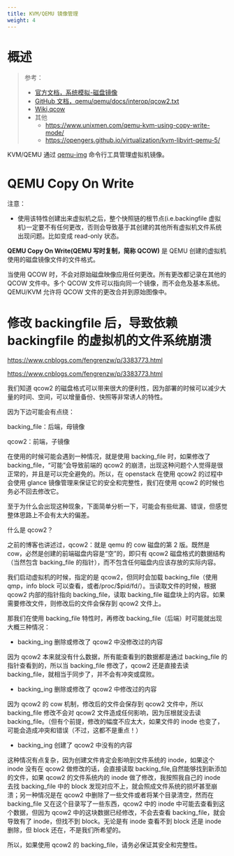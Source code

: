 ```yaml
---
title: KVM/QEMU 镜像管理
weight: 4
---
```


# 概述

> 参考：
>
> - [官方文档，系统模拟-磁盘镜像](https://qemu-project.gitlab.io/qemu/system/images.html)
> - [GitHub 文档，qemu/qemu/docs/interop/qcow2.txt](https://github.com/qemu/qemu/blob/master/docs/interop/qcow2.txt)
> - [Wiki,qcow](https://en.wikipedia.org/wiki/Qcow)
> - 其他
>   - <https://www.unixmen.com/qemu-kvm-using-copy-write-mode/>
>   - <https://opengers.github.io/virtualization/kvm-libvirt-qemu-5/>

KVM/QEMU 通过 [qemu-img](/docs/10.云原生/1.2.实现虚拟化的工具/KVM_QEMU/KVM_QEMU%20命令行工具/qemu-img.md) 命令行工具管理虚拟机镜像。

# QEMU Copy On Write

注意：

- 使用该特性创建出来虚拟机之后，整个快照链的根节点(i.e.backingfile 虚拟机)一定要不有任何更改，否则会导致基于其创建的其他所有虚拟机文件系统出现问题。比如变成 read-only 状态。

**QEMU Copy On Write(QEMU 写时复制，简称 QCOW)** 是 QEMU 创建的虚拟机使用的磁盘镜像文件的文件格式。

当使用 QCOW 时，不会对原始磁盘映像应用任何更改。所有更改都记录在其他的 QCOW 文件中。多个 QCOW 文件可以指向同一个镜像，而不会危及基本系统。QEMU/KVM 允许将 QCOW 文件的更改合并到原始图像中。

# 修改 backingfile 后，导致依赖 backingfile 的虚拟机的文件系统崩溃

https://www.cnblogs.com/fengrenzw/p/3383773.html

<https://www.cnblogs.com/fengrenzw/p/3383773.html>

我们知道 qcow2 的磁盘格式可以带来很大的便利性，因为部署的时候可以减少大量的时间、空间，可以增量备份、快照等非常诱人的特性。

因为下边可能会有点绕：

backing_file：后端，母镜像

qcow2：前端，子镜像

在使用的时候可能会遇到一种情况，就是使用 backing_file 时，如果修改了 backing_file，“可能”会导致前端的 qcow2 的崩溃，出现这种问题个人觉得是很正常的，并且是可以完全避免的。所以，在 openstack 在使用 qcow2 的过程中会使用 glance 镜像管理来保证它的安全和完整性，我们在使用 qcow2 的时候也务必不回去修改它。

至于为什么会出现这种现象，下面简单分析一下，可能会有些纰漏、错误，但感觉整体思路上不会有太大的偏差。

什么是 qcow2？

之前的博客也讲述过，qcow2：就是 qemu 的 cow 磁盘的第 2 版。既然是 cow，必然是创建的前端磁盘内容是“空”的，即只有 qcow2 磁盘格式的数据结构（当然包含 backing_file 的指针），而不包含任何磁盘内应该存放的实际内容。

我们启动虚拟机的时候，指定的是 qcow2，但同时会加载 backing_file（使用 qmp，info block 可以查看，或者/proc/$pid/fd/）。当读取文件的时候，根据 qcow2 内部的指针指向 backing_file，读取 backing_file 磁盘块上的内容。如果需要修改文件，则修改后的文件会保存到 qcow2 文件上。

那我们在使用 backing_file 特性时，再修改 backing_file（后端）时可能就出现大概三种情况：

- backing_ing 删除或修改了 qcow2 中没修改过的内容

因为 qcow2 本来就没有什么数据，所有能查看到的数据都是通过 backing_file 的指针查看到的，所以当 backing_file 修改了，qcow2 还是直接去读 backing_file，就相当于同步了，并不会有冲突或腐败。

- backing_ing 删除或修改了 qcow2 中修改过的内容

因为 qcow2 的 cow 机制，修改后的文件会保存到 qcow2 文件中，所以 backing_file 修改不会对 qcow2 文件造成任何影响，因为压根就没去读 backing_file。（但有个前提，修改的幅度不应太大，如果文件的 inode 也变了，可能会造成冲突和错误（不过，这都不是重点！）

- backing_ing 创建了 qcow2 中没有的内容

这种情况有点复杂，因为创建文件肯定会影响到文件系统的 inode，如果这个 inode 没有在 qcow2 做修改的话，会直接读取 backing_file,自然能够找到新添加的文件，如果 qcow2 的文件系统内的 inode 做了修改，我按照我自己的 inode 去找 backing_file 中的 block 发现对应不上，就会照成文件系统的损坏甚至崩溃；另一种情况是在 qcow2 中删除了一些文件或者将某个目录清空，然而在 backing_file 又在这个目录写了一些东西，qcow2 中的 inode 中可能去查看到这个数据，但因为 qcow2 中的这块数据已经修改，不会去查看 backing_file，就会导致有了 inode，但找不到 block。无论是有 inode 查看不到 block 还是 inode 删除，但 block 还在，不是我们所希望的。

所以，如果使用 qcow2 的 backing_file，请务必保证其安全和完整性。
